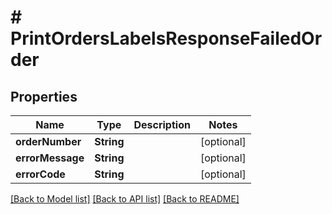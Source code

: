 # # PrintOrdersLabelsResponseFailedOrder


## Properties 


Name | Type | Description | Notes
------------ | ------------- | ------------- | -------------
**orderNumber**| **String** |   | [optional]
**errorMessage**| **String** |   | [optional]
**errorCode**| **String** |   | [optional]


[[Back to Model list]](../../README.md#models) [[Back to API list]](../../README.md#endpoints) [[Back to README]](../../README.md)

